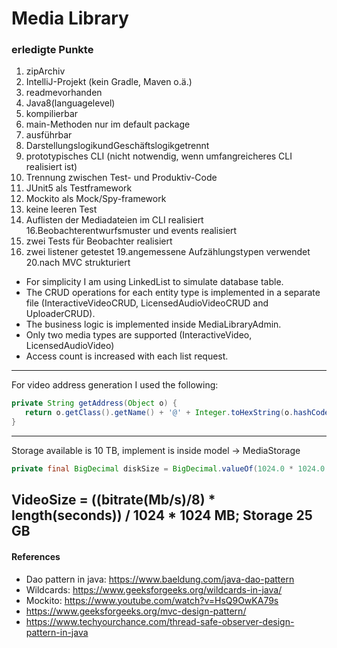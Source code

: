 # Media Library
### erledigte Punkte

1. zipArchiv 
2. IntelliJ-Projekt (kein Gradle, Maven o.ä.) 
3. readmevorhanden 
4. Java8(languagelevel) 
5. kompilierbar 
6. main-Methoden nur im default package 
7. ausführbar 
8. DarstellungslogikundGeschäftslogikgetrennt 
9. prototypisches CLI (nicht notwendig, wenn umfangreicheres CLI realisiert ist) 
11. Trennung zwischen Test- und Produktiv-Code 
12. JUnit5 als Testframework 
13. Mockito als Mock/Spy-framework 
14. keine leeren Test 
15. Auflisten der Mediadateien im CLI realisiert 16.Beobachterentwurfsmuster und events realisiert
17. zwei Tests für Beobachter realisiert 
18. zwei listener getestet 19.angemessene Aufzählungstypen verwendet 20.nach MVC strukturiert



* For simplicity I am using LinkedList to simulate database table.
* The CRUD operations for each entity type is implemented in a separate file (InteractiveVideoCRUD, LicensedAudioVideoCRUD and UploaderCRUD).
* The business logic is implemented inside MediaLibraryAdmin.
* Only two media types are supported (InteractiveVideo, LicensedAudioVideo)
* Access count is increased with each list request.

-------
For video address generation I used the following:
```java
private String getAddress(Object o) {
   return o.getClass().getName() + '@' + Integer.toHexString(o.hashCode());
}
```
-------
Storage available is 10 TB, implement is inside model -> MediaStorage
```java
private final BigDecimal diskSize = BigDecimal.valueOf(1024.0 * 1024.0 * 10);


```

VideoSize = ((bitrate(Mb/s)/8) * length(seconds)) / 1024 * 1024 MB;
Storage 25 GB
-----
#### References
* Dao pattern in java: https://www.baeldung.com/java-dao-pattern
* Wildcards: https://www.geeksforgeeks.org/wildcards-in-java/
* Mockito: https://www.youtube.com/watch?v=HsQ9OwKA79s
* https://www.geeksforgeeks.org/mvc-design-pattern/
* https://www.techyourchance.com/thread-safe-observer-design-pattern-in-java